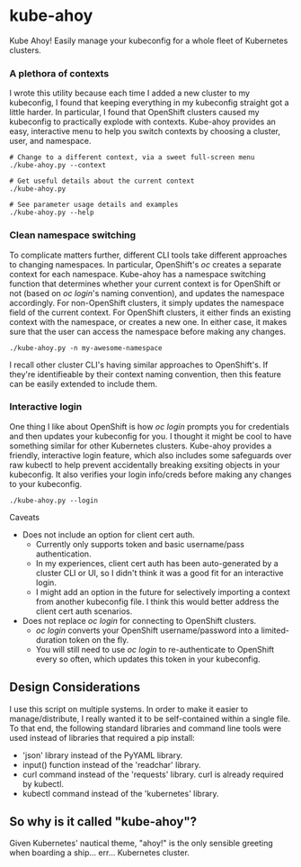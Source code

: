 # kube-ahoy
Kube Ahoy! Easily manage your kubeconfig for a whole fleet of Kubernetes clusters.

### A plethora of contexts
I wrote this utility because each time I added a new cluster to my kubeconfig, I found that keeping everything in my kubeconfig straight got a little harder. In particular, I found that OpenShift clusters caused my kubeconfig to practically explode with contexts. Kube-ahoy provides an easy, interactive menu to help you switch contexts by choosing a cluster, user, and namespace.

```
# Change to a different context, via a sweet full-screen menu
./kube-ahoy.py --context

# Get useful details about the current context
./kube-ahoy.py

# See parameter usage details and examples
./kube-ahoy.py --help
```

### Clean namespace switching
To complicate matters further, different CLI tools take different approaches to changing namespaces. In particular, OpenShift's *oc* creates a separate context for each namespace. Kube-ahoy has a namespace switching function that determines whether your current context is for OpenShift or not (based on *oc login*'s naming convention), and updates the namespace accordingly. For non-OpenShift clusters, it simply updates the namespace field of the current context. For OpenShift clusters, it either finds an existing context with the namespace, or creates a new one. In either case, it makes sure that the user can access the namespace before making any changes.

```
./kube-ahoy.py -n my-awesome-namespace
```

I recall other cluster CLI's having similar approaches to OpenShift's. If they're identifieable by their context naming convention, then this feature can be easily extended to include them.

### Interactive login
One thing I like about OpenShift is how *oc login* prompts you for credentials and then updates your kubeconfig for you. I thought it might be cool to have something similar for other Kubernetes clusters. Kube-ahoy provides a friendly, interactive login feature, which also includes some safeguards over raw kubectl to help prevent accidentally breaking exsiting objects in your kubeconfig.  It also verifies your login info/creds before making any changes to your kubeconfig.

```
./kube-ahoy.py --login
```

Caveats
- Does not include an option for client cert auth. 
  - Currently only supports token and basic username/pass authentication.
  - In my experiences, client cert auth has been auto-generated by a cluster CLI or UI, so I didn't think it was a good fit for an interactive login.
  - I might add an option in the future for selectively importing a context from another kubeconfig file. I think this would better address the client cert auth scenarios.
- Does not replace *oc login* for connecting to OpenShift clusters. 
  - *oc login* converts your OpenShift username/password into a limited-duration token on the fly.
  - You will still need to use *oc login* to re-authenticate to OpenShift every so often, which updates this token in your kubeconfig.

## Design Considerations
I use this script on multiple systems.  In order to make it easier to manage/distribute, I really wanted it to be self-contained within a single file.  To that end, the following standard libraries and command line tools were used instead of libraries that required a pip install:

- 'json' library instead of the PyYAML library.
- input() function instead of the 'readchar' library.
- curl command instead of the 'requests' library. curl is already required by kubectl.
- kubectl command instead of the 'kubernetes' library.

## So why is it called "kube-ahoy"?
Given Kubernetes' nautical theme, "ahoy!" is the only sensible greeting when boarding a ship... err... Kubernetes cluster.
